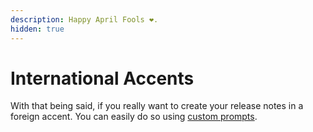 ```yaml
---
description: Happy April Fools ❤️.
hidden: true
---
```


# International Accents

With that being said, if you really want to create your release notes in a foreign accent. You can easily do so using [custom prompts](../../workspace/changelog/artificial-intelligence.md#overview).&#x20;

<figure><img src="../../.gitbook/assets/LinkedIn Video Ad Feedback GIF.gif" alt=""><figcaption></figcaption></figure>
